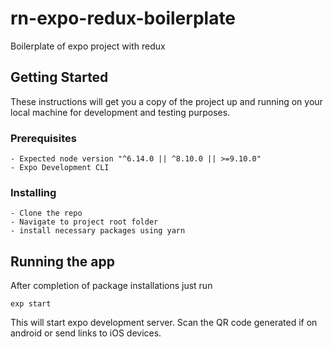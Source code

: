 # rn-expo-redux-boilerplate

Boilerplate of expo project with redux

## Getting Started

These instructions will get you a copy of the project up and running on your local machine for development and testing purposes.

### Prerequisites
```
- Expected node version "^6.14.0 || ^8.10.0 || >=9.10.0"
- Expo Development CLI
```

### Installing
```
- Clone the repo
- Navigate to project root folder
- install necessary packages using yarn
```

## Running the app

After completion of package installations just run
```
exp start
```
This will start expo development server. Scan the QR code generated if on android or send links to iOS devices.
